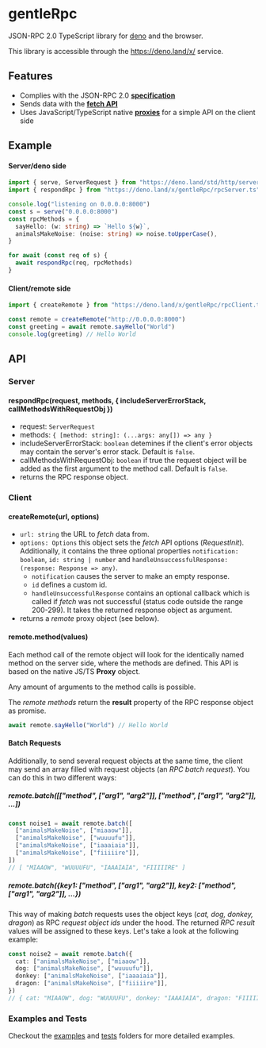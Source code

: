 # gentleRpc

JSON-RPC 2.0 TypeScript library for [deno](https://github.com/denoland/deno) and
the browser.

This library is accessible through the https://deno.land/x/ service.

## Features

- Complies with the JSON-RPC 2.0
  [**specification**](https://www.jsonrpc.org/specification)
- Sends data with the
  [**fetch API**](https://developer.mozilla.org/en-US/docs/Web/API/Fetch_API)
- Uses JavaScript/TypeScript native
  [**proxies**](https://developer.mozilla.org/en-US/docs/Web/JavaScript/Reference/Global_Objects/Proxy)
  for a simple API on the client side

## Example

#### Server/deno side

```typescript
import { serve, ServerRequest } from "https://deno.land/std/http/server.ts"
import { respondRpc } from "https://deno.land/x/gentleRpc/rpcServer.ts"

console.log("listening on 0.0.0.0:8000")
const s = serve("0.0.0.0:8000")
const rpcMethods = {
  sayHello: (w: string) => `Hello ${w}`,
  animalsMakeNoise: (noise: string) => noise.toUpperCase(),
}

for await (const req of s) {
  await respondRpc(req, rpcMethods)
}
```

#### Client/remote side

```typescript
import { createRemote } from "https://deno.land/x/gentleRpc/rpcClient.ts"

const remote = createRemote("http://0.0.0.0:8000")
const greeting = await remote.sayHello("World")
console.log(greeting) // Hello World
```

## API

### Server

#### respondRpc(request, methods, { includeServerErrorStack, callMethodsWithRequestObj })

- request: `ServerRequest`
- methods: `{ [method: string]: (...args: any[]) => any }`
- includeServerErrorStack: `boolean` detemines if the client's error objects may
  contain the server's error stack. Default is `false`.
- callMethodsWithRequestObj: `boolean` if true the request object will be added
  as the first argument to the method call. Default is `false`.
- returns the RPC response object.

### Client

#### createRemote(url, options)

- `url: string` the URL to _fetch_ data from.
- `options: Options` this object sets the _fetch_ API options (_RequestInit_).
  Additionally, it contains the three optional properties
  `notification: boolean`, `id: string | number` and
  `handleUnsuccessfulResponse: (response: Response => any)`.
  - `notification` causes the server to make an empty response.
  - `id` defines a custom id.
  - `handleUnsuccessfulResponse` contains an optional callback which is called
    if _fetch_ was not successful (status code outside the range 200-299). It
    takes the returned response object as argument.
- returns a _remote_ proxy object (see below).

#### remote.method(values)

Each method call of the remote object will look for the identically named method
on the server side, where the methods are defined. This API is based on the
native JS/TS **Proxy** object.

Any amount of arguments to the method calls is possible.

The _remote methods_ return the **result** property of the RPC response object
as promise.

```typescript
await remote.sayHello("World") // Hello World
```

#### Batch Requests

Additionally, to send several request objects at the same time, the client may
send an array filled with request objects (an _RPC batch request_). You can do
this in two different ways:

##### remote.batch([["method", ["arg1", "arg2"]], ["method", ["arg1", "arg2"]], ...])

```typescript
const noise1 = await remote.batch([
  ["animalsMakeNoise", ["miaaow"]],
  ["animalsMakeNoise", ["wuuuufu"]],
  ["animalsMakeNoise", ["iaaaiaia"]],
  ["animalsMakeNoise", ["fiiiiire"]],
])
// [ "MIAAOW", "WUUUUFU", "IAAAIAIA", "FIIIIIRE" ]
```

##### remote.batch({key1: ["method", ["arg1", "arg2"]], key2: ["method", ["arg1", "arg2"]], ...})

This way of making _batch_ requests uses the object keys (_cat, dog, donkey,
dragon_) as RPC _request object ids_ under the hood. The returned _RPC result_
values will be assigned to these keys. Let's take a look at the following
example:

```typescript
const noise2 = await remote.batch({
  cat: ["animalsMakeNoise", ["miaaow"]],
  dog: ["animalsMakeNoise", ["wuuuufu"]],
  donkey: ["animalsMakeNoise", ["iaaaiaia"]],
  dragon: ["animalsMakeNoise", ["fiiiiire"]],
})
// { cat: "MIAAOW", dog: "WUUUUFU", donkey: "IAAAIAIA", dragon: "FIIIIIRE" }
```

### Examples and Tests

Checkout the
[examples](https://github.com/timonson/gentleRpc/tree/master/examples) and
[tests](https://github.com/timonson/gentleRpc/tree/master/tests) folders for
more detailed examples.
